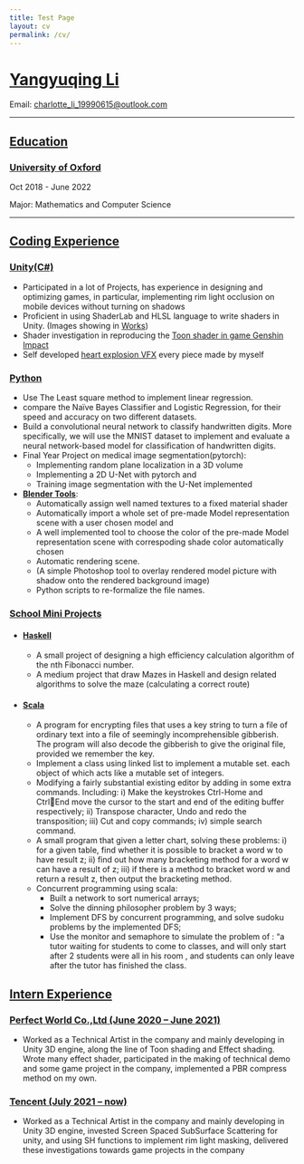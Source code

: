 ```yaml
---
title: Test Page
layout: cv
permalink: /cv/
---
```


# <u>Yangyuqing Li</u>
Email: charlotte_li_19990615@outlook.com

---

## <u>Education</u>
### <u>University of Oxford</u>
 
Oct 2018 - June 2022 

Major: Mathematics and Computer Science

---

## <u>Coding Experience</u>
### <u>Unity(C#)</u>
* Participated in a lot of Projects, has experience in designing and optimizing games, in particular, implementing rim light occlusion on mobile devices without turning on shadows
* Proficient in using ShaderLab and HLSL language to write shaders in Unity. (Images showing in [Works](https://rabichora.github.io/works/))
* Shader investigation in reproducing the [Toon shader in game Genshin Impact](https://github.com/RabiChora/GenshinLikeToonShading)
* Self developed [heart explosion VFX](https://github.com/RabiChora/Heart-Explosion-Effect) every piece made by myself

### <u>Python</u>
* Use The Least square method to implement linear regression.
* compare the Naïve Bayes Classifier and Logistic Regression, for their speed and accuracy on two different datasets.
* Build a convolutional neural network to classify handwritten digits. More specifically, we will use the MNIST dataset to implement and
  evaluate a neural network-based model for classification of handwritten digits.
* Final Year Project on medical image segmentation(pytorch):
    * Implementing random plane localization in a 3D volume
    * Implementing a 2D U-Net with pytorch and 
    * Training image segmentation with the U-Net implemented
* **[Blender Tools](https://github.com/RabiChora/Blender-Auto-Tools)**: 
    * Automatically assign well named textures to a fixed material shader
    * Automatically import a whole set of pre-made Model representation scene with a user chosen model and
    * A well implemented tool to choose the color of the pre-made Model representation scene with correspoding shade color automatically chosen
    * Automatic rendering scene.
    * (A simple Photoshop tool to overlay rendered model picture with shadow onto the rendered background image)
    * Python scripts to re-formalize the file names.
    
### <u>School Mini Projects</u>
* #### <u>Haskell</u>
    * A small project of designing a high efficiency calculation algorithm of the nth Fibonacci number.
    * A medium project that draw Mazes in Haskell and design related algorithms to solve the maze (calculating a correct route)
    
* #### <u>Scala</u>
    * A program for encrypting files that uses a key string to turn a file of ordinary text into a file of seemingly incomprehensible gibberish. The program will also decode the gibberish to give the original file, provided we remember the key.
    * Implement a class using linked list to implement a mutable set. each object of which acts like a mutable set of integers.
    * Modifying a fairly substantial existing editor by adding in some extra commands. Including: i) Make the keystrokes Ctrl-Home and CtrlEnd move the cursor to the start and end of the editing buffer respectively; ii) Transpose character, Undo and redo the transposition; iii) Cut and copy commands; iv) simple search command.
    * A small program that given a letter chart, solving these problems: i) for a given table, find whether it is possible to bracket a word w to have result z; ii) find out how many bracketing method for a word w can have a result of z; iii) if there is a method to bracket word w and return a result z, then output the bracketing method.
    * Concurrent programming using scala:
        * Built a network to sort numerical arrays;
        * Solve the dinning philosopher problem by 3 ways;
        * Implement DFS by concurrent programming, and solve sudoku problems by the implemented DFS;
        * Use the monitor and semaphore to simulate the problem of : “a tutor waiting for students to come to classes, and will only start after 2 students were all in his room , and students can only leave after the tutor has finished the class.

## <u>Intern Experience</u>
### <u>Perfect World Co.,Ltd (June 2020 – June 2021)</u>
* Worked as a Technical Artist in the company and mainly developing in Unity 3D engine, along the line of Toon shading and Effect shading. Wrote many effect shader, participated in the making of technical demo and some game project in the company, implemented a PBR compress method on my own.

### <u> Tencent (July 2021 – now)</u>
* Worked as a Technical Artist in the company and mainly developing in Unity 3D engine, invested Screen Spaced SubSurface Scattering for unity, and using SH functions to implement rim light masking, delivered these investigations towards game projects in the company

